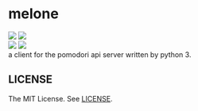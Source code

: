 melone
==========
[![][mit-badge]][mit] [![][python-badge]][python]  
[![][issue-badge]][issue] [![][pulls-badge]][pulls]  
a client for the pomodori api server written by python 3.

LICENSE
----------
The MIT License. See [LICENSE](LICENSE).

[mit]: http://opensource.org/licenses/MIT
[mit-badge]:https://img.shields.io/badge/license-MIT-444444.svg?style=flat-square
[python]: https://www.python.org/
[python-badge]: https://img.shields.io/badge/Python-3-bbbbbb.svg
[issue]: https://github.com/prezzemolo/melone/issues
[issue-badge]: https://img.shields.io/github/issues/prezzemolo/melone.svg?maxAge=2592000?style=flat-square
[pulls]: https://github.com/prezzemolo/melone/pulls
[pulls-badge]: https://img.shields.io/github/issues-pr/prezzemolo/melone.svg?maxAge=2592000?style=flat-square